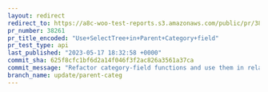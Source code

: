 ```yaml
---
layout: redirect
redirect_to: https://a8c-woo-test-reports.s3.amazonaws.com/public/pr/38261/api/index.html
pr_number: 38261
pr_title_encoded: "Use+SelectTree+in+Parent+Category+field"
pr_test_type: api
last_published: "2023-05-17 18:32:58 +0000"
commit_sha: 625f8cfc1bf6d2a14f046f3f2ac826a3561a37ca
commit_message: "Refactor category-field functions and use them in related places"
branch_name: update/parent-categ
---
```

